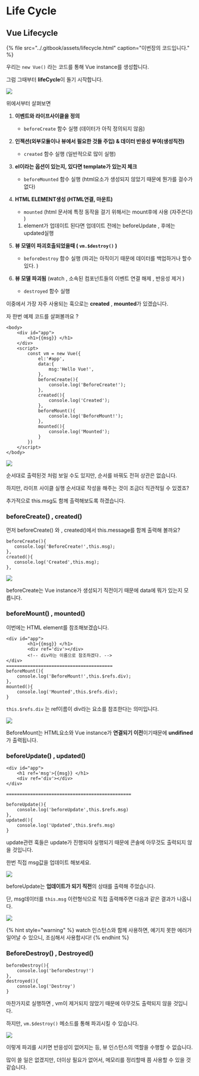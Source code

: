 # Life Cycle

## Vue Lifecycle

{% file src="../.gitbook/assets/lifecycle.html" caption="이번장의 코드입니다." %}

우리는 `new Vue()` 라는 코드를 통해 Vue instance를 생성합니다. 

그럼 그때부터 **lifeCycle**이 돌기 시작합니다. 

![](../.gitbook/assets/image%20%286%29.png)

위에서부터 살펴보면

1. **이벤트와 라이프사이클을 정의** 
   * `beforeCreate` 함수 실행 \(데이터가 아직 정의되지 않음\)
2. **인젝션\(외부모듈이나 뷰에서 필요한 것들 주입\) & 데이터 반응성 부여\(생성직전\)**
   * `created` 함수 실행 \(일반적으로 많이 실행\)
3. **el이라는 옵션이 있는지, 있다면 template가 있는지 체크**
   * `beforeMounted` 함수 실행 \(html요소가 생성되지 않았기 때문에 뭔가를 걸수가 없다\)
4. **HTML ELEMENT생성 \(HTML연결, 마운트\)**
   * `mounted` \(html 문서에 특정 동작을 걸기 위해서는 mount후에 사용 \(자주쓴다\) \)

   1. element가 업데이트 된다면 업데이트 전에는 beforeUpdate , 후에는 updated실행
5. **뷰 모델이 파괴호출되었을때 \( `vm.$destroy()` \)**
   * `beforeDestroy` 함수 실행 \(파괴는 아직이기 때문에 데이터를 백업하거나 할수 있다. \)
6. **뷰 모델 파괴됨** \(watch , 소속된 컴포넌트들의 이벤트 연결 해제 , 반응성 제거 \)
   * `destroyed` 함수 실행

이중에서 가장 자주 사용되는 훅으로는 **created** , **mounted**가 있겠습니다. 

자 한번 예제 코드를 살펴볼까요 ? 

```markup
<body>
    <div id="app">
        <h1>{{msg}} </h1>
    </div>
    <script>
        const vm = new Vue({
            el:'#app',
            data:{
                msg:'Hello Vue!',
            },
            beforeCreate(){
                console.log('BeforeCreate!');
            },
            created(){
                console.log('Created');
            },
            beforeMount(){
                console.log('BeforeMount!');
            },
            mounted(){
                console.log('Mounted');
            }
        })
    </script>
</body>

```

![](../.gitbook/assets/image%20%2838%29.png)

순서대로 출력된것 처럼 보일 수도 있지만, 순서를 바꿔도 전혀 상관은 없습니다. 

하지만, 라이프 사이클 실행 순서대로 작성을 해주는 것이 조금더 직관적일 수 있겠죠? 

추가적으로 this.msg도 함께 출력해보도록 하겠습니다. 

### beforeCreate\(\) , created\(\)

먼저 beforeCreate\(\) 와 , created\(\)에서 this.message를 함께 출력해 볼까요? 

```markup
beforeCreate(){
   console.log('BeforeCreate!',this.msg);
},
created(){
   console.log('Created',this.msg);
},
```

![](../.gitbook/assets/image%20%2817%29.png)

beforeCreate는 Vue instance가 생성되기 직전이기 때문에 data에 뭐가 있는지 모릅니다. 

### beforeMount\(\) , mounted\(\)

이번에는 HTML element를 참조해보겠습니다. 

```markup
<div id="app">
        <h1>{{msg}} </h1>
        <div ref='div'></div> 
        <!-- div라는 이름으로 참조하겠다. -->
</div>
========================================
beforeMount(){
    console.log('BeforeMount!',this.$refs.div);
},
mounted(){
    console.log('Mounted',this.$refs.div);
}
```

`this.$refs.div` 는 ref이름이 div라는 요소를 참조한다는 의미입니다. 

![](../.gitbook/assets/image%20%2844%29.png)

BeforeMount는 HTML요소와 Vue instance가 **연결되기 이전**이기때문에 **undifined**가 출력됩니다. 

### beforeUpdate\(\) , updated\(\)

```markup
<div id="app">
    <h1 ref='msg'>{{msg}} </h1>
    <div ref='div'></div> 
</div>

===============================================

beforeUpdate(){
    console.log('beforeUpdate',this.$refs.msg)
},
updated(){
    console.log('Updated',this.$refs.msg)
}
```

update관련 훅들은 update가 진행되야 실행되기 때문에 콘솔에 아무것도 출력되지 않을 것입니다. 

한번 직접 msg값을 업데이트 해보세요.

![](../.gitbook/assets/image%20%2829%29.png)

beforeUpdate는 **업데이트가 되기 직전**의 상태를 출력해 주었습니다. 

단, msg데이터를 `this.msg` 이런형식으로 직접 출력해주면 다음과 같은 결과가 나옵니다. 

![](../.gitbook/assets/image%20%2812%29.png)

{% hint style="warning" %}
watch 인스턴스와 함께 사용하면, 예기치 못한 에러가 일어날 수 있으니, 조심해서 사용합시다!
{% endhint %}

### BeforeDestroy\(\) , Destroyed\(\)

```markup
beforeDestroy(){
    console.log('beforeDestroy!')
},
destroyed(){
    console.log('Destroy')
}
```

마찬가지로 실행하면 , vm이 제거되지 않았기 때문에 아무것도 출력되지 않을 것입니다. 

하지만, `vm.$destroy()` 메소드를 통해 파괴시킬 수 있습니다. 

![](../.gitbook/assets/image%20%282%29.png)

이렇게 파괴를 시키면 반응성이 없어지는 등, 뷰 인스턴스의 역할을 수행할 수 없습니다. 

많이 쓸 일은 없겠지만, 더이상 필요가 없어서, 메모리를 정리할때 쯤 사용할 수 있을 것 같습니다. 

